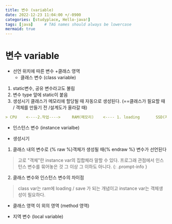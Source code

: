 ```yaml
---
title: 변수 (variable)
date: 2022-12-23 11:04:00 +/-0900
categories: [studyplace, Hello-java!]
tags: [java]     # TAG names should always be lowercase
mermaid: true
---
```



# 변수 variable

- 선언 위치에 따른 변수
+클래스 영역 
  * 클래스 변수 (class variable)
1) static변수, 공유 변수라고도 불림 
2) 변수 type 앞에 static이 붙음
3) 생성시기
클래스가 메모리에 할당될 때 자동으로 생성된다. (==클래스가 필요할 때 / 객체를 만들기 전 /설계도가 올라갈 때)
````markdown
> CPU    <----2.작업---->     RAM(메모리)    <---- 1. loading       SSD(저장장치)  ----> 3. save           SSD
````
+ 인스턴스 변수 (instance varialbe)
* 생성시기 
1) 클래스 내의 변수로  {% raw %}객체가 생성될 때{% endraw %}  변수가 선언된다 
> 고로 "객체"란 instance var의 집합체라 말할 수 있다. 프로그래 관점에서 인스턴스 변수를 묶어놓은 것 그 이상 그 이하도 아니다. {: .prompt-info }
2) 클래스 변수와 인스턴스 변수의 차이점
>  class var는 ram에 loading / save 가 되는 개념이고 instance var는 객체생성이 필요하다.
            
+ 클래스 영역 이 외의 영역 (method 영역)
* 지역 변수 (local variable)